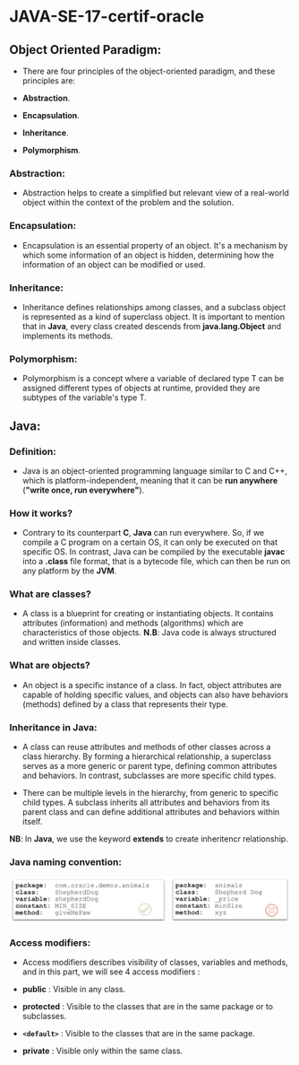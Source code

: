 # JAVA-SE-17-certif-oracle

## Object Oriented Paradigm:

- There are four principles of the object-oriented paradigm, and these principles are:

 - **Abstraction**.
 - **Encapsulation**.
 - **Inheritance**.
 - **Polymorphism**.


### Abstraction:

- Abstraction helps to create a simplified but relevant view of a real-world object within the context of the problem and the solution.

### Encapsulation:

- Encapsulation is an essential property of an object. It's a mechanism by which some information of an object is hidden, determining how the information of an object can be modified or used.

### Inheritance:

- Inheritance defines relationships among classes, and a subclass object is represented as a kind of superclass object. It is important to mention that in **Java**, every class created descends from __java.lang.Object__ and implements its methods.

### Polymorphism:
- Polymorphism is a concept where a variable of declared type T can be assigned different types of objects at runtime, provided they are subtypes of the variable's type T.

## Java:

### Definition:
- Java is an object-oriented programming language similar to C and C++, which is platform-independent, meaning that it can be **run anywhere** (__"write once, run everywhere"__).

### How it works?
- Contrary to its counterpart **C**, **Java** can run everywhere. So, if we compile a C program on a certain OS, it can only be executed on that specific OS. In contrast, Java can be compiled by the executable __**javac**__ into a __.class__ file format, that is a bytecode file, which can then be run on any platform by the **JVM**.

### What are classes?
- A class is a blueprint for creating or instantiating objects. It contains attributes (information) and methods (algorithms) which are characteristics of those objects.
**N.B**: Java code is always structured and written inside classes.

### What are objects?
- An object is a specific instance of a class. In fact, object attributes are capable of holding specific values, and objects can also have behaviors (methods) defined by a class that represents their type.

### Inheritance in Java:
- A class can reuse attributes and methods of other classes across a class hierarchy. By forming a hierarchical relationship, a superclass serves as a more generic or parent type, defining common attributes and behaviors. In contrast, subclasses are more specific child types.

- There can be multiple levels in the hierarchy, from generic to specific child types. A subclass inherits all attributes and behaviors from its parent class and can define additional attributes and behaviors within itself.

**NB**: In **Java**, we use the keyword **extends** to create inheritencr relationship.

### Java naming convention:
![Alt text](img/naming_convention.png)

### Access modifiers:
- Access modifiers describes visibility of classes, variables and methods, and in this part, we will see 4 access modifiers :

 - **public** : Visible in any class.
 - **protected** : Visible to the classes that are in the same package or to subclasses.
 - **`<default>`** : Visible to the classes that are in the same package.
 - **private** : Visible only within the same class.